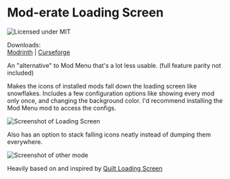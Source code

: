 # Mod-erate Loading Screen

![Licensed under MIT](https://img.shields.io/badge/license-MIT-informational)

Downloads:<br>
[Modrinth](https://modrinth.com/mod/moderate-loading-screen) | [Curseforge](https://www.curseforge.com/minecraft/mc-mods/mod-erate-loading-screen)

An "alternative" to Mod Menu that's a lot less usable. (full feature parity not included) 

Makes the icons of installed mods fall down the loading screen like snowflakes.
Includes a few configuration options like showing every mod only once, 
and changing the background color. 
I'd recommend installing the Mod Menu mod to access the configs.

![Screenshot of Loading Screen](https://i.imgur.com/3eBLOJq.png)

Also has an option to stack falling icons neatly instead of dumping them everywhere.

![Screenshot of other mode](https://i.imgur.com/ELxwmY3.png)

Heavily based on and inspired by [Quilt Loading Screen](https://github.com/wafflecoffee/quilt-loading-screen)